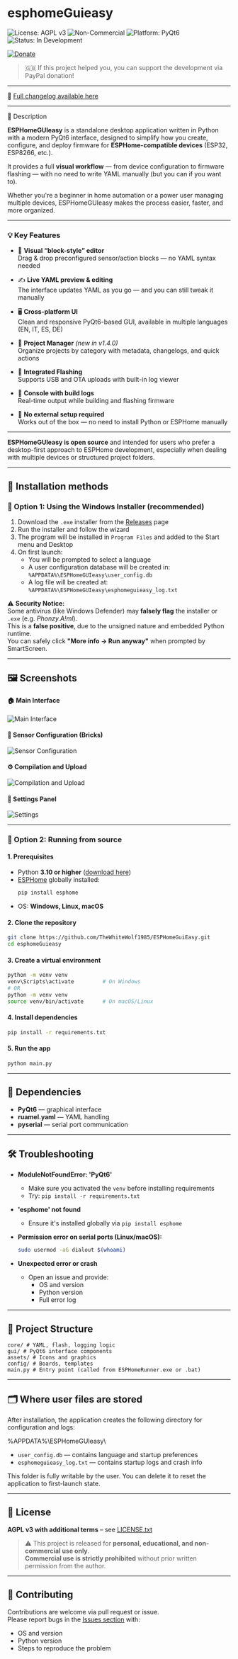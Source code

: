 
# esphomeGuieasy

![License: AGPL v3](https://img.shields.io/badge/License-AGPL%20v3-blue.svg)
![Non-Commercial](https://img.shields.io/badge/Usage-Non--Commercial-red)
![Platform: PyQt6](https://img.shields.io/badge/UI-PyQt6-blue)
![Status: In Development](https://img.shields.io/badge/status-WIP-orange)

[![Donate](https://img.shields.io/badge/PayPal-Donate-blue?logo=paypal)](https://www.paypal.com/donate/?hosted_button_id=HVA3DZFRLW9NU)

> 🇬🇧 If this project helped you, you can support the development via PayPal donation!

---

📌 [Full changelog available here](CHANGELOG.md)

---
📝 Description

**ESPHomeGUIeasy** is a standalone desktop application written in Python with a modern PyQt6 interface, designed to simplify how you create, configure, and deploy firmware for **ESPHome-compatible devices** (ESP32, ESP8266, etc.).

It provides a full **visual workflow** — from device configuration to firmware flashing — with no need to write YAML manually (but you can if you want to).

Whether you're a beginner in home automation or a power user managing multiple devices, ESPHomeGUIeasy makes the process easier, faster, and more organized.

---

### 💡 Key Features

- 🧱 **Visual “block-style” editor**  
  Drag & drop preconfigured sensor/action blocks — no YAML syntax needed

- ✍️ **Live YAML preview & editing**  
  The interface updates YAML as you go — and you can still tweak it manually

- 🖥️ **Cross-platform UI**  
  Clean and responsive PyQt6-based GUI, available in multiple languages (EN, IT, ES, DE)

- 📄 **Project Manager** *(new in v1.4.0)*  
  Organize projects by category with metadata, changelogs, and quick actions

- 🔌 **Integrated Flashing**  
  Supports USB and OTA uploads with built-in log viewer

- 🧰 **Console with build logs**  
  Real-time output while building and flashing firmware

- 💾 **No external setup required**  
  Works out of the box — no need to install Python or ESPHome manually

---

**ESPHomeGUIeasy is open source** and intended for users who prefer a desktop-first approach to ESPHome development, especially when dealing with multiple devices or structured project folders.

---

## 💾 Installation methods

### 🔹 Option 1: Using the Windows Installer (recommended)

1. Download the `.exe` installer from the [Releases](https://github.com/YOUR_USERNAME/esphomeGuieasy/releases) page
2. Run the installer and follow the wizard
3. The program will be installed in `Program Files` and added to the Start menu and Desktop
4. On first launch:
   - You will be prompted to select a language
   - A user configuration database will be created in:
     `%APPDATA%\ESPHomeGUIeasy\user_config.db`
   - A log file will be created at:
     `%APPDATA%\ESPHomeGUIeasy\esphomeguieasy_log.txt`

⚠️ **Security Notice:**  
Some antivirus (like Windows Defender) may **falsely flag** the installer or `.exe` (e.g. *Phonzy.A!ml*).  
This is a **false positive**, due to the unsigned nature and embedded Python runtime.  
You can safely click **"More info → Run anyway"** when prompted by SmartScreen.

---

## 🖼 Screenshots

#### 🏠 Main Interface
![Main Interface](docs/images/screenshot_main.png)

#### 🧱 Sensor Configuration (Bricks)
![Sensor Configuration](docs/images/screenshot_sensors.png)

#### ⚙️ Compilation and Upload
![Compilation and Upload](docs/images/screenshot_compile.png)

#### 🔧 Settings Panel
![Settings](docs/images/screenshot_settings.png)


---

### 🔹 Option 2: Running from source

#### 1. Prerequisites
- Python **3.10 or higher** ([download here](https://www.python.org/downloads/))
- [ESPHome](https://esphome.io/) globally installed:
  ```bash
  pip install esphome
  ```
- OS: **Windows, Linux, macOS**

#### 2. Clone the repository
```bash
git clone https://github.com/TheWhiteWolf1985/ESPHomeGuiEasy.git
cd esphomeGuieasy
```

#### 3. Create a virtual environment
```bash
python -m venv venv
venv\Scripts\activate         # On Windows
# OR
python -m venv venv
source venv/bin/activate      # On macOS/Linux
```

#### 4. Install dependencies
```bash
pip install -r requirements.txt
```

#### 5. Run the app
```bash
python main.py
```

---

## 🧰 Dependencies

- **PyQt6** — graphical interface
- **ruamel.yaml** — YAML handling
- **pyserial** — serial port communication

---

## 🛠 Troubleshooting

- **ModuleNotFoundError: 'PyQt6'**
  - Make sure you activated the `venv` before installing requirements
  - Try: `pip install -r requirements.txt`

- **'esphome' not found**
  - Ensure it's installed globally via `pip install esphome`

- **Permission error on serial ports (Linux/macOS):**
  ```bash
  sudo usermod -aG dialout $(whoami)
  ```

- **Unexpected error or crash**
  - Open an issue and provide:
    - OS and version
    - Python version
    - Full error log

---

## 📁 Project Structure

```
core/ # YAML, flash, logging logic
gui/ # PyQt6 interface components
assets/ # Icons and graphics
config/ # Boards, templates
main.py # Entry point (called from ESPHomeRunner.exe or .bat)
```

---

## 🗂️ Where user files are stored

After installation, the application creates the following directory for configuration and logs:

%APPDATA%\ESPHomeGUIeasy\

- `user_config.db` — contains language and startup preferences
- `esphomeguieasy_log.txt` — contains startup logs and crash info

This folder is fully writable by the user. You can delete it to reset the application to first-launch state.


---

## 📜 License

**AGPL v3 with additional terms** – see [LICENSE.txt](./LICENSE.txt)

> ⚠️ This project is released for **personal, educational, and non-commercial use only**.  
> **Commercial use is strictly prohibited** without prior written permission from the author.

---

## 🤝 Contributing

Contributions are welcome via pull request or issue.  
Please report bugs in the [Issues section](https://github.com/YOUR_USERNAME/esphomeGuieasy/issues) with:
- OS and version
- Python version
- Steps to reproduce the problem
